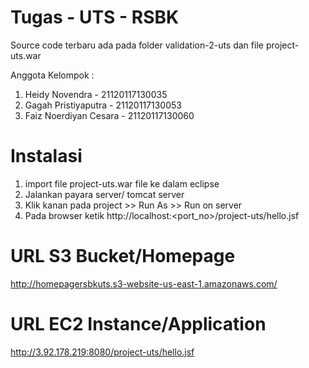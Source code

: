 # Tugas - UTS - RSBK
Source code terbaru ada pada folder validation-2-uts dan file project-uts.war

Anggota Kelompok :
1. Heidy Novendra - 21120117130035
2. Gagah Pristiyaputra - 21120117130053
3. Faiz Noerdiyan Cesara - 21120117130060

# Instalasi
1. import file project-uts.war file ke dalam eclipse
2. Jalankan payara server/ tomcat server
3. Klik kanan pada project >> Run As >> Run on server
4. Pada browser ketik http://localhost:<port_no>/project-uts/hello.jsf

# URL S3 Bucket/Homepage
http://homepagersbkuts.s3-website-us-east-1.amazonaws.com/

# URL EC2 Instance/Application
http://3.92.178.219:8080/project-uts/hello.jsf

